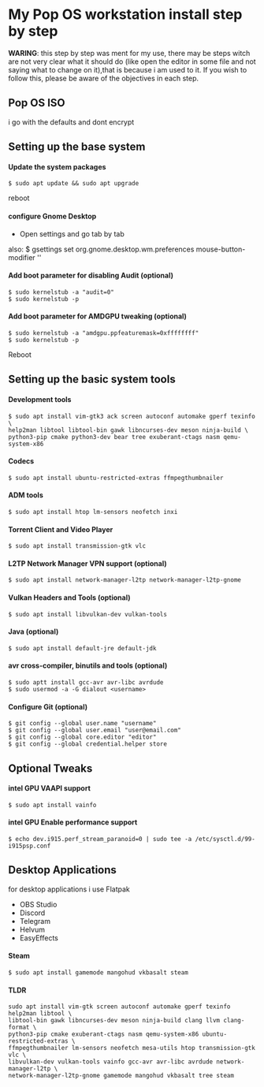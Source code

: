 # My Pop OS workstation install step by step

**WARING**: this step by step was ment for my use, there may be steps witch are not very clear what it should do (like open the editor in some file and not saying what to change on it),that is because i am used to it. If you wish to follow this, please be aware of the objectives in each step.

## Pop OS ISO

i go with the defaults and dont encrypt

## Setting up the base system

#### Update the system packages

	$ sudo apt update && sudo apt upgrade

reboot

#### configure Gnome Desktop

- Open settings and go tab by tab

also:
	$ gsettings set org.gnome.desktop.wm.preferences mouse-button-modifier '<Alt>'

#### Add boot parameter for disabling Audit (optional)

	$ sudo kernelstub -a "audit=0"
	$ sudo kernelstub -p

#### Add boot parameter for AMDGPU tweaking (optional)

	$ sudo kernelstub -a "amdgpu.ppfeaturemask=0xffffffff"
	$ sudo kernelstub -p

Reboot

## Setting up the basic system tools

#### Development tools

	$ sudo apt install vim-gtk3 ack screen autoconf automake gperf texinfo \
	help2man libtool libtool-bin gawk libncurses-dev meson ninja-build \
	python3-pip cmake python3-dev bear tree exuberant-ctags nasm qemu-system-x86

#### Codecs

	$ sudo apt install ubuntu-restricted-extras ffmpegthumbnailer

#### ADM tools

	$ sudo apt install htop lm-sensors neofetch inxi

#### Torrent Client and Video Player

	$ sudo apt install transmission-gtk vlc

#### L2TP Network Manager VPN support (optional)

	$ sudo apt install network-manager-l2tp network-manager-l2tp-gnome

#### Vulkan Headers and Tools (optional)

	$ sudo apt install libvulkan-dev vulkan-tools

#### Java (optional)

	$ sudo apt install default-jre default-jdk

#### avr cross-compiler, binutils and tools (optional)

	$ sudo aptt install gcc-avr avr-libc avrdude
	$ sudo usermod -a -G dialout <username>

#### Configure Git (optional)

	$ git config --global user.name "username"
	$ git config --global user.email "user@email.com"
	$ git config --global core.editor "editor"
	$ git config --global credential.helper store

## Optional Tweaks

#### intel GPU VAAPI support

	$ sudo apt install vainfo

#### intel GPU Enable performance support

	$ echo dev.i915.perf_stream_paranoid=0 | sudo tee -a /etc/sysctl.d/99-i915psp.conf

## Desktop Applications

for desktop applications i use Flatpak

- OBS Studio
- Discord
- Telegram
- Helvum
- EasyEffects

#### Steam

	$ sudo apt install gamemode mangohud vkbasalt steam

#### TLDR

	sudo apt install vim-gtk screen autoconf automake gperf texinfo help2man libtool \
	libtool-bin gawk libncurses-dev meson ninja-build clang llvm clang-format \
	python3-pip cmake exuberant-ctags nasm qemu-system-x86 ubuntu-restricted-extras \
	ffmpegthumbnailer lm-sensors neofetch mesa-utils htop transmission-gtk vlc \
	libvulkan-dev vulkan-tools vainfo gcc-avr avr-libc avrdude network-manager-l2tp \
	network-manager-l2tp-gnome gamemode mangohud vkbasalt tree steam

